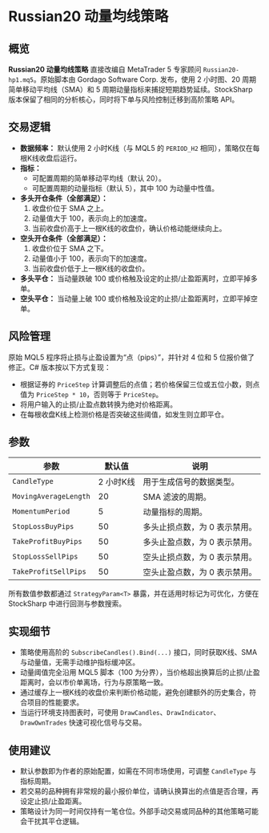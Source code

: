 # Russian20 动量均线策略

## 概览
**Russian20 动量均线策略** 直接改编自 MetaTrader 5 专家顾问 `Russian20-hp1.mq5`。原始脚本由 Gordago Software Corp. 发布，使用 2 小时图、20 周期简单移动平均线（SMA）和 5 周期动量指标来捕捉短期趋势延续。StockSharp 版本保留了相同的分析核心，同时将下单与风险控制迁移到高阶策略 API。

## 交易逻辑
- **数据频率：** 默认使用 2 小时K线（与 MQL5 的 `PERIOD_H2` 相同），策略仅在每根K线收盘后运行。
- **指标：**
  - 可配置周期的简单移动平均线（默认 20）。
  - 可配置周期的动量指标（默认 5），其中 100 为动量中性值。
- **多头开仓条件（全部满足）：**
  1. 收盘价位于 SMA 之上。
  2. 动量值大于 100，表示向上的加速度。
  3. 当前收盘价高于上一根K线的收盘价，确认价格动能继续向上。
- **空头开仓条件（全部满足）：**
  1. 收盘价位于 SMA 之下。
  2. 动量值小于 100，表示向下的加速度。
  3. 当前收盘价低于上一根K线的收盘价。
- **多头平仓：** 当动量跌破 100 或价格触及设定的止损/止盈距离时，立即平掉多单。
- **空头平仓：** 当动量上破 100 或价格触及设定的止损/止盈距离时，立即平掉空单。

## 风险管理
原始 MQL5 程序将止损与止盈设置为“点（pips）”，并针对 4 位和 5 位报价做了修正。C# 版本按以下方式复现：
- 根据证券的 `PriceStep` 计算调整后的点值；若价格保留三位或五位小数，则点值为 `PriceStep * 10`，否则等于 `PriceStep`。
- 将用户输入的止损/止盈点数转换为绝对价格距离。
- 在每根收盘K线上检测价格是否突破这些阈值，如发生则立即平仓。

## 参数
| 参数 | 默认值 | 说明 |
|------|--------|------|
| `CandleType` | 2 小时K线 | 用于生成信号的数据类型。 |
| `MovingAverageLength` | 20 | SMA 滤波的周期。 |
| `MomentumPeriod` | 5 | 动量指标的周期。 |
| `StopLossBuyPips` | 50 | 多头止损点数，为 0 表示禁用。 |
| `TakeProfitBuyPips` | 50 | 多头止盈点数，为 0 表示禁用。 |
| `StopLossSellPips` | 50 | 空头止损点数，为 0 表示禁用。 |
| `TakeProfitSellPips` | 50 | 空头止盈点数，为 0 表示禁用。 |

所有数值参数都通过 `StrategyParam<T>` 暴露，并在适用时标记为可优化，方便在 StockSharp 中进行回测与参数搜索。

## 实现细节
- 策略使用高阶的 `SubscribeCandles().Bind(...)` 接口，同时获取K线、SMA 与动量值，无需手动维护指标缓冲区。
- 动量阈值完全沿用 MQL5 脚本（100 为分界），当价格超出换算后的止损/止盈距离时，会以市价单离场，行为与原策略一致。
- 通过缓存上一根K线的收盘价来判断价格动能，避免创建额外的历史集合，符合项目的性能要求。
- 当运行环境支持图表时，可使用 `DrawCandles`、`DrawIndicator`、`DrawOwnTrades` 快速可视化信号与交易。

## 使用建议
- 默认参数即为作者的原始配置，如需在不同市场使用，可调整 `CandleType` 与指标周期。
- 若交易的品种拥有非常规的最小报价单位，请确认换算出的点值是否合理，再设定止损/止盈距离。
- 策略设计为同一时间仅持有一笔仓位。外部手动交易或同品种的其他策略可能会干扰其平仓逻辑。
